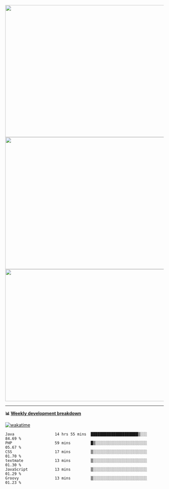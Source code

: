 <p float="left" align="middle"><img src="https://user-images.githubusercontent.com/56089155/195064669-12bd89bb-53c9-44b1-9fd8-993f93f585e1.png" width="600px" height="420px">
<img src="https://user-images.githubusercontent.com/56089155/195064706-c37aa3c8-f669-46c9-abba-1eadcbb910c5.png" width="600px" height="420px">
<img src="https://user-images.githubusercontent.com/56089155/195064753-0de674c7-4fc7-4831-a8a5-402e19cc77be.png" width="600px" height="420px"></p>

<hr />

**📊 [Weekly development breakdown](https://wakatime.com/@Ari24)**

[![wakatime](https://wakatime.com/badge/user/ca34c016-707f-4382-84cf-1823913a1423.svg)](https://wakatime.com/@ca34c016-707f-4382-84cf-1823913a1423)

<!--START_SECTION:waka-->

```text
Java                  14 hrs 55 mins  █████████████████████▒░░░   84.69 %
PHP                   59 mins         █▒░░░░░░░░░░░░░░░░░░░░░░░   05.67 %
CSS                   17 mins         ▒░░░░░░░░░░░░░░░░░░░░░░░░   01.70 %
textmate              13 mins         ▒░░░░░░░░░░░░░░░░░░░░░░░░   01.30 %
JavaScript            13 mins         ▒░░░░░░░░░░░░░░░░░░░░░░░░   01.29 %
Groovy                13 mins         ▒░░░░░░░░░░░░░░░░░░░░░░░░   01.23 %
```

<!--END_SECTION:waka-->
